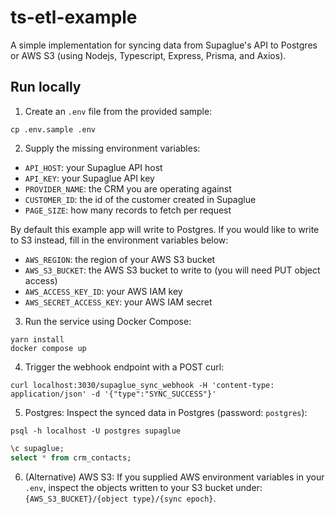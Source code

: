 # ts-etl-example

A simple implementation for syncing data from Supaglue's API to Postgres or AWS S3 (using Nodejs, Typescript, Express, Prisma, and Axios).

## Run locally

1. Create an `.env` file from the provided sample:

```shell
cp .env.sample .env
```

2. Supply the missing environment variables:

- `API_HOST`: your Supaglue API host
- `API_KEY`: your Supaglue API key
- `PROVIDER_NAME`: the CRM you are operating against
- `CUSTOMER_ID`: the id of the customer created in Supaglue
- `PAGE_SIZE`: how many records to fetch per request 

By default this example app will write to Postgres. If you would like to write to S3 instead, fill in the environment variables below:

- `AWS_REGION`: the region of your AWS S3 bucket
- `AWS_S3_BUCKET`: the AWS S3 bucket to write to (you will need PUT object access)
- `AWS_ACCESS_KEY_ID`: your AWS IAM key
- `AWS_SECRET_ACCESS_KEY`: your AWS IAM secret

3. Run the service using Docker Compose:

```shell
yarn install
docker compose up
```

4. Trigger the webhook endpoint with a POST curl:

```shell
curl localhost:3030/supaglue_sync_webhook -H 'content-type: application/json' -d '{"type":"SYNC_SUCCESS"}'
```

5. Postgres: Inspect the synced data in Postgres (password: `postgres`):

```shell
psql -h localhost -U postgres supaglue
```

```sql
\c supaglue;
select * from crm_contacts;
```

6. (Alternative) AWS S3: If you supplied AWS environment variables in your `.env`, inspect the objects written to your S3 bucket under: `{AWS_S3_BUCKET}/{object type}/{sync epoch}`.